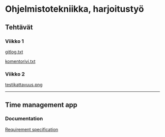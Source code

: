 # Ohjelmistotekniikka, harjoitustyö

## Tehtävät

### Viikko 1 

[gitlog.txt](https://github.com/riiraty/ot-harjoitustyo/blob/master/laskarit/viikko1/gitlog.txt)

[komentorivi.txt](https://github.com/riiraty/ot-harjoitustyo/blob/master/laskarit/viikko1/komentorivi.txt)

### Viikko 2

[testikattavuus.png](https://github.com/riiraty/ot-harjoitustyo/blob/master/laskarit/viikko2/kattavuusraportti.png)

--------------------------------

## Time management app

### Documentation

[Requirement specification](https://github.com/riiraty/ot-harjoitustyo/blob/master/dokumentointi/requirement_specification.md)
